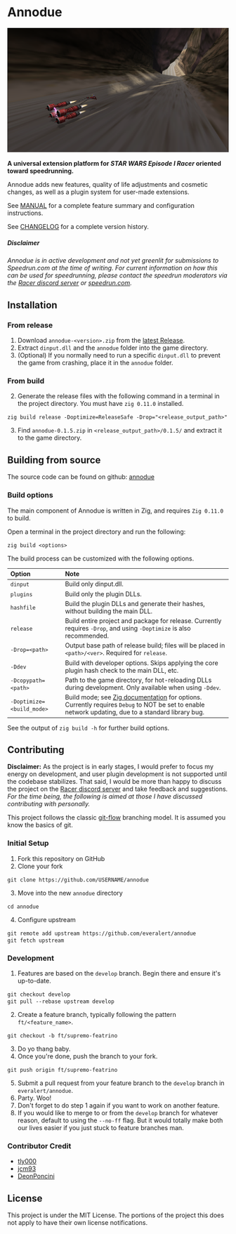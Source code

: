 # Annodue

![Ben Quadinaros](assets/images/ben.png)

**A universal extension platform for *STAR WARS Episode I Racer* oriented toward speedrunning.**

Annodue adds new features, quality of life adjustments and cosmetic changes, as well as a plugin system for user-made extensions.

See [MANUAL](MANUAL.md) for a complete feature summary and configuration instructions.

See [CHANGELOG](CHANGELOG.md) for a complete version history.


##### *Disclaimer*

*Annodue is in active development and not yet greenlit for submissions to Speedrun.com at the time of writing. For current information on how this can be used for speedrunning, please contact the speedrun moderators via the [Racer discord server](https://discord.com/servers/star-wars-episode-i-racer-441839750555369474) or [speedrun.com](https://www.speedrun.com/swe1r).*

## Installation

### From release

1. Download `annodue-<version>.zip` from the [latest Release](https://github.com/everalert/annodue/releases/latest).
2. Extract `dinput.dll` and the `annodue` folder into the game directory.
3. (Optional) If you normally need to run a specific `dinput.dll` to prevent the game from crashing, place it in the `annodue` folder.

### From build

2. Generate the release files with the following command in a terminal in the project directory. You must have `zig 0.11.0` installed.
```zig
zig build release -Doptimize=ReleaseSafe -Drop="<release_output_path>"
```
3. Find `annodue-0.1.5.zip` in `<release_output_path>/0.1.5/` and extract it to the game directory.

## Building from source

The source code can be found on github: [annodue](https://github.com/everalert/annodue)

### Build options

The main component of Annodue is written in Zig, and requires `Zig 0.11.0` to build.

Open a terminal in the project directory and run the following:
```
zig build <options>
```

The build process can be customized with the following options.

|Option|Note|
|:---|:---|
|`dinput`|Build only dinput.dll.
|`plugins`|Build only the plugin DLLs.
|`hashfile`|Build the plugin DLLs and generate their hashes, without building the main DLL.
|`release`     |Build entire project and package for release. Currently requires `-Drop`, and using `-Doptimize` is also recommended.
|`-Drop=<path>`|Output base path of release build; files will be placed in `<path>/<ver>`. Required for `release`.
|`-Ddev`|Build with developer options. Skips applying the core plugin hash check to the main DLL, etc.
|`-Dcopypath=<path>`|Path to the game directory, for hot-reloading DLLs during development. Only available when using `-Ddev`.
|`-Doptimize=<build_mode>`|Build mode; see [Zig documentation](https://ziglang.org/documentation/0.11.0/#Build-Mode) for options. Currently requires `Debug` to NOT be set to enable network updating, due to a standard library bug.

See the output of `zig build -h` for further build options.

## Contributing

**Disclaimer:** As the project is in early stages, I would prefer to focus my energy on development, and user plugin development is not supported until the codebase stabilizes. That said, I would be more than happy to discuss the project on the [Racer discord server](https://discord.com/servers/star-wars-episode-i-racer-441839750555369474) and take feedback and suggestions. *For the time being, the following is aimed at those I have discussed contributing with personally.*

This project follows the classic [git-flow](https://nvie.com/posts/a-successful-git-branching-model/) branching model. It is assumed you know the basics of git.

### Initial Setup

1. Fork this repository on GitHub
2. Clone your fork
```
git clone https://github.com/USERNAME/annodue
```
3. Move into the new `annodue` directory
```
cd annodue
```
4. Configure upstream
```
git remote add upstream https://github.com/everalert/annodue
git fetch upstream
```

### Development

1. Features are based on the `develop` branch. Begin there and ensure it's up-to-date.
```
git checkout develop
git pull --rebase upstream develop
```
2. Create a feature branch, typically following the pattern `ft/<feature_name>`.
```
git checkout -b ft/supremo-featrino
```
3. Do yo thang baby.
4. Once you're done, push the branch to your fork.
```
git push origin ft/supremo-featrino
```
5. Submit a pull request from your feature branch to the `develop` branch in `everalert/annodue`.
6. Party. Woo!
7. Don't forget to do step 1 again if you want to work on another feature.
8. If you would like to merge to or from the `develop` branch for whatever reason, default to using the `--no-ff` flag. But it would totally make both our lives easier if you just stuck to feature branches man.

### Contributor Credit

- [tly000](https://github.com/tly000)
- [jcm93](https://github.com/jcm93)
- [DeonPoncini](https://github.com/DeonPoncini)

## License

This project is under the MIT License. The portions of the project this does not apply to have their own license notifications.
